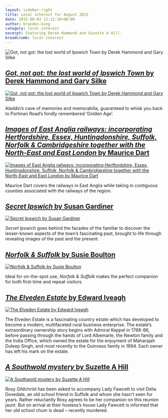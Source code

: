 ```yaml
---
layout: sidebar-right
title: Local interest for August 2015
date: 2015-08-03 12:12:18+00:00
author: brandon-king
category: local-interest
excerpt: Featuring Derek Hammond and Suzette A Hill.
breadcrumb: local-interest
---
```

![Got, not got: the lost world of Ipswich Town by Derek Hammond and Gary Silke](/images/featured/featured-got-not-got.jpg)

## [<cite>Got, not got: the lost world of Ipswich Town</cite> by Derek Hammond and Gary Silke](https://suffolk.spydus.co.uk/cgi-bin/spydus.exe/ENQ/OPAC/BIBENQ/19780211?QRY=CTIBIB%3C%20IRN(52718115)&QRYTEXT=Got%2C%20not%20got%20%3A%20the%20lost%20world%20of%20Ipswich%20Town)

[![Got, not got: the lost world of Ipswich Town by Derek Hammond and Gary Silke](/images/article/got-not-got.jpg)](https://suffolk.spydus.co.uk/cgi-bin/spydus.exe/ENQ/OPAC/BIBENQ/19780211?QRY=CTIBIB%3C%20IRN(52718115)&QRYTEXT=Got%2C%20not%20got%20%3A%20the%20lost%20world%20of%20Ipswich%20Town)

Aladdin&#8217;s cave of memories and memorabilia, guaranteed to whisk you back to Portman Road&#8217;s fondly remembered &#8216;Golden Age&#8217;.

## [<cite>Images of East Anglia railways: incorporating Hertfordshire, Essex, Huntingdonshire, Suffolk, Norfolk & Cambridgeshire together with the North-East and East London</cite> by Maurice Dart](https://suffolk.spydus.co.uk/cgi-bin/spydus.exe/ENQ/OPAC/BIBENQ/19783558?QRY=CTIBIB%3C%20IRN(53436553)&QRYTEXT=Images%20of%20East%20Anglia%20railways%20%3A%20incorporating%20Hertfordshire%2C%20Essex%2C%20Huntingdonshire%2C%20Suffolk%2C%20Norfolk%20%26%20Cambridgeshire%20together%20with%20the%20North-East%20and%20East%20London)

[![Images of East Anglia railways: incorporating Hertfordshire, Essex, Huntingdonshire, Suffolk, Norfolk & Cambridgeshire together with the North-East and East London by Maurice Dart](/images/article/images-of-east-anglia-railways.jpg)](https://suffolk.spydus.co.uk/cgi-bin/spydus.exe/ENQ/OPAC/BIBENQ/19783558?QRY=CTIBIB%3C%20IRN(53436553)&QRYTEXT=Images%20of%20East%20Anglia%20railways%20%3A%20incorporating%20Hertfordshire%2C%20Essex%2C%20Huntingdonshire%2C%20Suffolk%2C%20Norfolk%20%26%20Cambridgeshire%20together%20with%20the%20North-East%20and%20East%20London)

Maurice Dart covers the railways in East Anglia while taking in contiguous counties associated with the railways of the region.

## [<cite>Secret Ipswich</cite> by Susan Gardiner](https://suffolk.spydus.co.uk/cgi-bin/spydus.exe/ENQ/OPAC/BIBENQ/19802259?QRY=CTIBIB%3C%20IRN(54306533)&QRYTEXT=Secret%20Ipswich)

[![Secret Ipswich by Susan Gardiner](/images/article/secret-ipswich.jpg)](https://suffolk.spydus.co.uk/cgi-bin/spydus.exe/ENQ/OPAC/BIBENQ/19802259?QRY=CTIBIB%3C%20IRN(54306533)&QRYTEXT=Secret%20Ipswich)

<cite>Secret Ipswich</cite> goes behind the facades of the familiar to discover the lesser-known aspects of the town&#8217;s fascinating past, brought to life through revealing images of the past and the present.

## [<cite>Norfolk & Suffolk</cite> by Susie Boulton](https://suffolk.spydus.co.uk/cgi-bin/spydus.exe/ENQ/OPAC/BIBENQ/19808545?QRY=CTIBIB%3C%20IRN(1168846)&QRYTEXT=Norfolk%20%26%20Suffolk)

[![Norfolk & Suffolk by Susie Boulton](/images/article/norfolk-and-suffolk.jpg)](https://suffolk.spydus.co.uk/cgi-bin/spydus.exe/ENQ/OPAC/BIBENQ/19808545?QRY=CTIBIB%3C%20IRN(1168846)&QRYTEXT=Norfolk%20%26%20Suffolk)

Ideal for on-the-spot use, <cite>Norfolk & Suffolk</cite> makes the perfect companion for both first-time and repeat visitors.

## [<cite>The Elveden Estate</cite> by Edward Iveagh](https://suffolk.spydus.co.uk/cgi-bin/spydus.exe/ENQ/OPAC/BIBENQ/19810454?QRY=CTIBIB%3C%20IRN(41340422)&QRYTEXT=The%20Elveden%20Estate)

[![The Elveden Estate by Edward Iveagh](/images/article/the-elveden-estate.jpg)](https://suffolk.spydus.co.uk/cgi-bin/spydus.exe/ENQ/OPAC/BIBENQ/19810454?QRY=CTIBIB%3C%20IRN(41340422)&QRYTEXT=The%20Elveden%20Estate)

The Elveden Estate is a fascinating country estate which has developed to become a modern, multifaceted rural business enterprise. The estate&#8217;s extraordinary ownership story begins with Admiral Keppel in 1768-86, before passing through the hands of Lord Albemarle, the Newton family and the India Office, which owned the estate for the enjoyment of Maharajah Duleep Singh, and most recently to the Guinness family in 1894. Each owner has left his mark on the estate.

## [<cite>A Southwold mystery</cite> by Suzette A Hill](https://suffolk.spydus.co.uk/cgi-bin/spydus.exe/ENQ/OPAC/BIBENQ/19817213?QRY=CTIBIB%3C%20IRN(52486125)&QRYTEXT=A%20Southwold%20mystery)

[![A Southwold mystery by Suzette A Hill](/images/article/a-southwold-mystery.jpg)](https://suffolk.spydus.co.uk/cgi-bin/spydus.exe/ENQ/OPAC/BIBENQ/19817213?QRY=CTIBIB%3C%20IRN(52486125)&QRYTEXT=A%20Southwold%20mystery)

Rosy Gildchrist has been asked to accompany Lady Fawcett to visit Delia Dovedale, an old school friend in Suffolk and whom she hasn&#8217;t seen for years. Rather reluctantly Rosy agrees to be her companion on this reunion jaunt. But on arrival at their hostess&#8217;s house Lady Fawcett is informed that her old school chum is dead &#8211; recently murdered.
